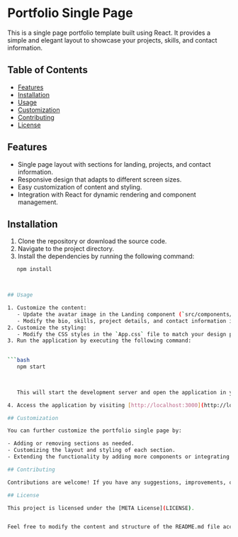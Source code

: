 # Portfolio Single Page

This is a single page portfolio template built using React. It provides a simple and elegant layout to showcase your projects, skills, and contact information.

## Table of Contents

- [Features](#features)
- [Installation](#installation)
- [Usage](#usage)
- [Customization](#customization)
- [Contributing](#contributing)
- [License](#license)

## Features

- Single page layout with sections for landing, projects, and contact information.
- Responsive design that adapts to different screen sizes.
- Easy customization of content and styling.
- Integration with React for dynamic rendering and component management.

## Installation

1. Clone the repository or download the source code.
2. Navigate to the project directory.
3. Install the dependencies by running the following command:

   
```bash
   npm install
  


## Usage

1. Customize the content:
   - Update the avatar image in the Landing component (`src/components/Landing.js`) with your own image.
   - Modify the bio, skills, project details, and contact information in the respective components.
2. Customize the styling:
   - Modify the CSS styles in the `App.css` file to match your design preferences.
3. Run the application by executing the following command:

   
```bash
   npm start
  


   This will start the development server and open the application in your default browser.

4. Access the application by visiting [http://localhost:3000](http://localhost:3000) in your browser.

## Customization

You can further customize the portfolio single page by:

- Adding or removing sections as needed.
- Customizing the layout and styling of each section.
- Extending the functionality by adding more components or integrating with additional libraries.

## Contributing

Contributions are welcome! If you have any suggestions, improvements, or bug fixes, feel free to open an issue or submit a pull request.

## License

This project is licensed under the [META License](LICENSE).


Feel free to modify the content and structure of the README.md file according to your specific project requirements and preferences.
